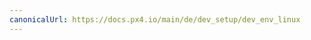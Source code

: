 ```yaml
---
canonicalUrl: https://docs.px4.io/main/de/dev_setup/dev_env_linux
---
```


<Redirect to="dev_env_linux_ubuntu" />
